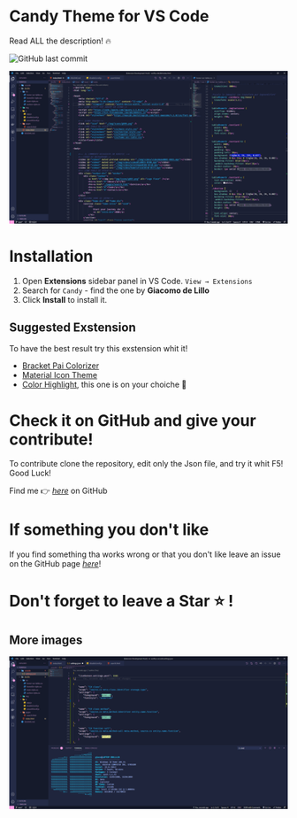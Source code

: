 # Candy Theme for VS Code
Read ALL the description! :fire:

![GitHub last commit](https://img.shields.io/github/last-commit/Giacomo002/PinkBlue-Vs-Code-Theme)

![Preview](https://github.com/Giacomo002/Candy-Vs-Code-Theme/blob/main/images/screen1.png?raw=true)

# Installation
1. Open **Extensions** sidebar panel in VS Code. `View → Extensions`
2. Search for `Candy` - find the one by **Giacomo de Lillo**
3. Click **Install** to install it.

## Suggested Exstension
To have the best result try this exstension whit it!

* [Bracket Pai Colorizer](https://marketplace.visualstudio.com/items?itemName=CoenraadS.bracket-pair-colorizer)
* [Material Icon Theme](https://marketplace.visualstudio.com/items?itemName=PKief.material-icon-theme)
* [Color Highlight](https://marketplace.visualstudio.com/items?itemName=naumovs.color-highlight), this one is on your choiche :raised_hands:

# Check it on GitHub and give your contribute!

To contribute clone the repository, edit only the Json file, and try it whit F5! Good Luck!

 Find me  :point_right: [*here*](https://github.com/Giacomo002/Candy-Vs-Code-Theme) on GitHub 

 # If something you don't like
  If you find something tha works wrong or that you don't like leave an issue on the GitHub page [*here*](https://github.com/Giacomo002/Candy-Vs-Code-Theme/issues)!

 # Don't forget to leave a Star :star: !

## More images

![Preview](https://github.com/Giacomo002/Candy-Vs-Code-Theme/blob/main/images/screen2.png?raw=true)


